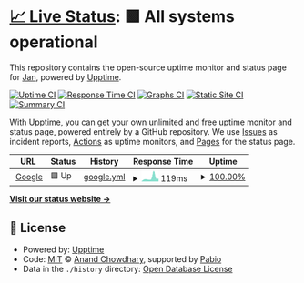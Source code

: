 # [📈 Live Status](https://demo.upptime.js.org): <!--live status--> **🟩 All systems operational**

This repository contains the open-source uptime monitor and status page for [Jan](https://demo.upptime.js.org), powered by [Upptime](https://github.com/upptime/upptime).

[![Uptime CI](https://github.com/modelrailroader/status-iPad-FAQ/workflows/Uptime%20CI/badge.svg)](https://github.com/modelrailroader/status-iPad-FAQ/actions?query=workflow%3A%22Uptime+CI%22)
[![Response Time CI](https://github.com/modelrailroader/status-iPad-FAQ/workflows/Response%20Time%20CI/badge.svg)](https://github.com/modelrailroader/status-iPad-FAQ/actions?query=workflow%3A%22Response+Time+CI%22)
[![Graphs CI](https://github.com/modelrailroader/status-iPad-FAQ/workflows/Graphs%20CI/badge.svg)](https://github.com/modelrailroader/status-iPad-FAQ/actions?query=workflow%3A%22Graphs+CI%22)
[![Static Site CI](https://github.com/modelrailroader/status-iPad-FAQ/workflows/Static%20Site%20CI/badge.svg)](https://github.com/modelrailroader/status-iPad-FAQ/actions?query=workflow%3A%22Static+Site+CI%22)
[![Summary CI](https://github.com/modelrailroader/status-iPad-FAQ/workflows/Summary%20CI/badge.svg)](https://github.com/modelrailroader/status-iPad-FAQ/actions?query=workflow%3A%22Summary+CI%22)

With [Upptime](https://upptime.js.org), you can get your own unlimited and free uptime monitor and status page, powered entirely by a GitHub repository. We use [Issues](https://github.com/modelrailroader/status-iPad-FAQ/issues) as incident reports, [Actions](https://github.com/modelrailroader/status-iPad-FAQ/actions) as uptime monitors, and [Pages](https://demo.upptime.js.org) for the status page.

<!--start: status pages-->
<!-- This summary is generated by Upptime (https://github.com/upptime/upptime) -->
<!-- Do not edit this manually, your changes will be overwritten -->
<!-- prettier-ignore -->
| URL | Status | History | Response Time | Uptime |
| --- | ------ | ------- | ------------- | ------ |
| <img alt="" src="https://icons.duckduckgo.com/ip3/www.google.com.ico" height="13"> [Google](https://www.google.com) | 🟩 Up | [google.yml](https://github.com/modelrailroader/status-iPad-FAQ/commits/HEAD/history/google.yml) | <details><summary><img alt="Response time graph" src="./graphs/google/response-time-week.png" height="20"> 119ms</summary><br><a href="https://status.jans-allerlei.de/history/google"><img alt="Response time 106" src="https://img.shields.io/endpoint?url=https%3A%2F%2Fraw.githubusercontent.com%2Fmodelrailroader%2Fstatus-iPad-FAQ%2FHEAD%2Fapi%2Fgoogle%2Fresponse-time.json"></a><br><a href="https://status.jans-allerlei.de/history/google"><img alt="24-hour response time 91" src="https://img.shields.io/endpoint?url=https%3A%2F%2Fraw.githubusercontent.com%2Fmodelrailroader%2Fstatus-iPad-FAQ%2FHEAD%2Fapi%2Fgoogle%2Fresponse-time-day.json"></a><br><a href="https://status.jans-allerlei.de/history/google"><img alt="7-day response time 119" src="https://img.shields.io/endpoint?url=https%3A%2F%2Fraw.githubusercontent.com%2Fmodelrailroader%2Fstatus-iPad-FAQ%2FHEAD%2Fapi%2Fgoogle%2Fresponse-time-week.json"></a><br><a href="https://status.jans-allerlei.de/history/google"><img alt="30-day response time 107" src="https://img.shields.io/endpoint?url=https%3A%2F%2Fraw.githubusercontent.com%2Fmodelrailroader%2Fstatus-iPad-FAQ%2FHEAD%2Fapi%2Fgoogle%2Fresponse-time-month.json"></a><br><a href="https://status.jans-allerlei.de/history/google"><img alt="1-year response time 106" src="https://img.shields.io/endpoint?url=https%3A%2F%2Fraw.githubusercontent.com%2Fmodelrailroader%2Fstatus-iPad-FAQ%2FHEAD%2Fapi%2Fgoogle%2Fresponse-time-year.json"></a></details> | <details><summary><a href="https://status.jans-allerlei.de/history/google">100.00%</a></summary><a href="https://status.jans-allerlei.de/history/google"><img alt="All-time uptime 99.98%" src="https://img.shields.io/endpoint?url=https%3A%2F%2Fraw.githubusercontent.com%2Fmodelrailroader%2Fstatus-iPad-FAQ%2FHEAD%2Fapi%2Fgoogle%2Fuptime.json"></a><br><a href="https://status.jans-allerlei.de/history/google"><img alt="24-hour uptime 100.00%" src="https://img.shields.io/endpoint?url=https%3A%2F%2Fraw.githubusercontent.com%2Fmodelrailroader%2Fstatus-iPad-FAQ%2FHEAD%2Fapi%2Fgoogle%2Fuptime-day.json"></a><br><a href="https://status.jans-allerlei.de/history/google"><img alt="7-day uptime 100.00%" src="https://img.shields.io/endpoint?url=https%3A%2F%2Fraw.githubusercontent.com%2Fmodelrailroader%2Fstatus-iPad-FAQ%2FHEAD%2Fapi%2Fgoogle%2Fuptime-week.json"></a><br><a href="https://status.jans-allerlei.de/history/google"><img alt="30-day uptime 100.00%" src="https://img.shields.io/endpoint?url=https%3A%2F%2Fraw.githubusercontent.com%2Fmodelrailroader%2Fstatus-iPad-FAQ%2FHEAD%2Fapi%2Fgoogle%2Fuptime-month.json"></a><br><a href="https://status.jans-allerlei.de/history/google"><img alt="1-year uptime 99.98%" src="https://img.shields.io/endpoint?url=https%3A%2F%2Fraw.githubusercontent.com%2Fmodelrailroader%2Fstatus-iPad-FAQ%2FHEAD%2Fapi%2Fgoogle%2Fuptime-year.json"></a></details>

<!--end: status pages-->

[**Visit our status website →**](https://demo.upptime.js.org)

## 📄 License

- Powered by: [Upptime](https://github.com/upptime/upptime)
- Code: [MIT](./LICENSE) © [Anand Chowdhary](https://anandchowdhary.com), supported by [Pabio](https://pabio.com)
- Data in the `./history` directory: [Open Database License](https://opendatacommons.org/licenses/odbl/1-0/)
